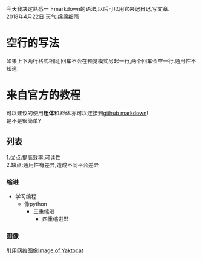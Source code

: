 今天我决定熟悉一下markdown的语法,以后可以用它来记日记,写文章.  
2018年4月22日 天气:绵绵细雨
# 空行的写法
如果上下两行格式相同,回车不会在预览模式另起一行,两个回车会空一行.通用性不知道.
# 来自官方的教程
可以建议的使用**粗体**和*斜体*.亦可以连接到[github markdown](https://guides.github.com/features/mastering-markdown/)!  
是不是很简单?
## 列表
1.优点:提高效率,可读性  
2.缺点:通用性有差异,造成不同平台差异  
### 缩进
- 学习编程
  - 像python
    - 三重缩进
      - 四重缩进!!!

### 图像
引用网络图像[Image of Yaktocat](https://octodex.github.com/images/yaktocat.png)
